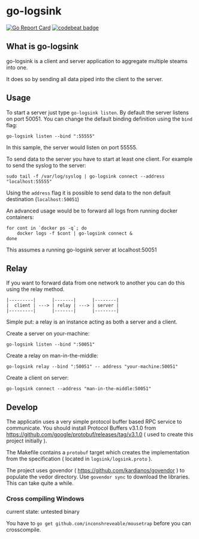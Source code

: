 # go-logsink

[![Go Report Card](https://goreportcard.com/badge/github.com/sascha-andres/go-logsink)](https://goreportcard.com/report/github.com/sascha-andres/go-logsink) [![codebeat badge](https://codebeat.co/badges/6e2d5bf5-5ca2-41a3-842d-631ba32d196c)](https://codebeat.co/projects/github-com-sascha-andres-go-logsink)

## What is go-logsink

go-logsink is a client and server application to aggregate multiple steams into one.

It does so by sending all data piped into the client to the server.

## Usage

To start a server just type `go-logsink listen`. By default the server listens on port 50051. You can change the default binding definition using the `bind` flag:

    go-logsink listen --bind ":55555"

In this sample, the server would listen on port 55555.

To send data to the server you have to start at least one client. For example to send the syslog to the server:

    sudo tail -f /var/log/syslog | go-logsink connect --address "localhost:55555"

Using the `address` flag it is possible to send data to the non default destination (`localhost:50051`)

An advanced usage would be to forward all logs from running docker containers:

    for cont in `docker ps -q`; do
        docker logs -f $cont | go-logsink connect &
    done

This assumes a running go-logsink server at localhost:50051

## Relay

If you want to forward data from one network to another you can do this using the relay method.

    |---------|      |-------|      |--------|
    |  client | ---> | relay | ---> | server |
    |---------|      |-------|      |--------|

Simple put: a relay is an instance acting as both a server and a client.

Create a server on your-machine:

    go-logsink listen --bind ":50051"

Create a relay on man-in-the-middle:

    go-logsink relay --bind ":50051" -- address "your-machine:50051"

Create a client on server:

    go-logsink connect --address "man-in-the-middle:50051"

## Develop

The applicatin uses a very simple protocol buffer based RPC service to communicate. You should install Protocol Buffers v3.1.0
from https://github.com/google/protobuf/releases/tag/v3.1.0 ( used to create this project initially ).

The Makefile contains a `protobuf` target which creates the implementation from the specification ( located in `logsink/logsink.proto` ).

The project uses govendor ( https://github.com/kardianos/govendor ) to populate the vedor directory. Use `govendor sync` to download the libraries. This can take quite a while.

### Cross compiling Windows

current state: untested binary

You have to `go get github.com/inconshreveable/mousetrap` before you can crosscompile.